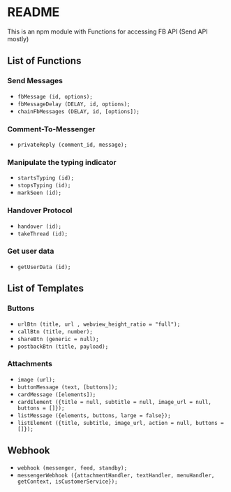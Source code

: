 # README #

This is an npm module with Functions for accessing FB API (Send API mostly)

## List of Functions ##

### Send Messages ###
* `fbMessage (id, options);`
* `fbMessageDelay (DELAY, id, options);`
* `chainFbMessages (DELAY, id, [options]);`

### Comment-To-Messenger ###
* `privateReply (comment_id, message);`

### Manipulate the typing indicator ###
* `startsTyping (id);`
* `stopsTyping (id);`
* `markSeen (id);`

### Handover Protocol ###
* `handover (id);`
* `takeThread (id);`

### Get user data ###
* `getUserData (id);`

## List of Templates ##

### Buttons ###
* `urlBtn (title, url , webview_height_ratio = "full");`
* `callBtn (title, number);`
* `shareBtn (generic = null);`
* `postbackBtn (title, payload);`

### Attachments ###
* `image (url);`
* `buttonMessage (text, [buttons]);`
* `cardMessage ([elements]);`
* `cardElement ({title = null, subtitle = null, image_url = null, buttons = []});`
* `listMessage ({elements, buttons, large = false});`
* `listElement ({title, subtitle, image_url, action = null, buttons = []});`

## Webhook ##

* `webhook (messenger, feed, standby);`
* `messengerWebhook ({attachmentHandler, textHandler, menuHandler, getContext, isCustomerService});`
